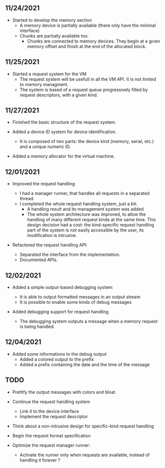 ## 11/24/2021

* Started to develop the memory section
  * A memory device is partially available (there only have the minimal interface)
  * Chunks are partially available too.
    * Chunks are connected to memory devices. They begin at a given memory offset
    and finish at the end of the allocated block.

## 11/25/2021

* Started a request system for the VM
  * The request system will be usefull in all the VM API. It is not limited to
  memory managment.
  * The system is based of a request queue progressively filled by request
  descriptors, with a given kind.

## 11/27/2021

* Finished the basic structure of the request system.

* Added a device ID system for device identification.
  * It is composed of two parts: the device kind (memory, serial, etc.) and a 
  unique numeric ID.

* Added a memory allocator for the virtual machine.

## 12/01/2021

* Improved the request handling
  * I had a manager runner, that handles all requests in a separated thread.
  * I completed the whole request handling system, just a bit:
    * A handling result and its management system was added
    * The whole system architecture was improved, to allow the handling of
    many different request kinds at the same time. This design decision had a
    cost: the kind-specific request handling part of the system is not easily
    accessible by the user, its modification is intrusive.

* Refactored the request handling API:
  * Separated the interface from the implementation.
  * Documented APIs.

## 12/02/2021

* Added a simple output-based debugging system:
  * It is able to output formatted messages in an output stream
  * It is possible to enable some kinds of debug messages

* Added debugging support for request handling
  * The debugging system outputs a message when a memory request is being handled.

## 12/04/2021

* Added some informations to the debug output
  * Added a colored output to the prefix
  * Added a prefix containing the date and the time of the message

## TODO

* Prettify the output messages with colors and bloat.

* Continue the request handling system
  * Link it to the device interface
  * Implement the request descriptor

* Think about a non-intrusive design for specific-kind request handling

* Begin the request format specification

* Optimize the request manager runner:
  * Activate the runner only when requests are available, instead of handling
  it forever ?
